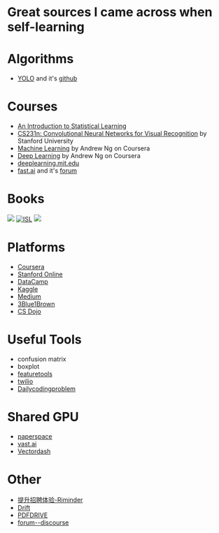 # Great sources I came across when self-learning

# Algorithms
* [YOLO](https://pjreddie.com/darknet/yolo/) and it's [github](https://github.com/AlexeyAB/darknet)

# Courses
* [An Introduction to Statistical Learning](http://www-bcf.usc.edu/~gareth/ISL/)
* [CS231n: Convolutional Neural Networks for Visual Recognition](http://cs231n.stanford.edu/) by Stanford University
* [Machine Learning](https://www.coursera.org/learn/machine-learning) by Andrew Ng on Coursera
* [Deep Learning](https://www.coursera.org/specializations/deep-learning) by Andrew Ng on Coursera
* [deeplearning.mit.edu](https://deeplearning.mit.edu/)
* [fast.ai](https://www.fast.ai/) and it's [forum](https://forums.fast.ai/)

# Books
[![](https://proxy.duckduckgo.com/iu/?u=http%3A%2F%2Fi.gr-assets.com%2Fimages%2FS%2Fcompressed.photo.goodreads.com%2Fbooks%2F1490810628i%2F24072897._UY630_SR1200%2C630_.jpg&f=1)](https://github.com/janishar/mit-deep-learning-book-pdf)
[![ISL](https://proxy.duckduckgo.com/iu/?u=http%3A%2F%2Ffreecomputerbooks.com%2Fcovers%2FAn-Introduction-to-Statistical-Learning.jpg&f=1)](https://www-bcf.usc.edu/~gareth/ISL/)
[![](https://web.stanford.edu/~hastie/ElemStatLearn/CoverII_small.jpg)](https://web.stanford.edu/~hastie/ElemStatLearn/)


# Platforms
* [Coursera](https://www.coursera.org/)
* [Stanford Online](https://online.stanford.edu/courses)
* [DataCamp](https://www.datacamp.com/)
* [Kaggle](https://www.kaggle.com/)
* [Medium](https://medium.com/)
* [3Blue1Brown](https://www.youtube.com/channel/UCYO_jab_esuFRV4b17AJtAw)
* [CS Dojo](https://www.youtube.com/channel/UCxX9wt5FWQUAAz4UrysqK9A)

# Useful Tools
* confusion matrix
* boxplot
* [featuretools](https://www.featuretools.com/)
* [twilio](https://www.twilio.com)
* [Dailycodingproblem](https://www.dailycodingproblem.com/)

# Shared GPU
* [paperspace](https://www.paperspace.com)
* [vast.ai](https://vast.ai/)
* [Vectordash](https://vectordash.com/) 

# Other
* [提升招聘体验-Riminder](https://www.riminder.net/)
* [Drift](https://www.drift.com/)  
* [PDFDRIVE](https://www.pdfdrive.com/) 
* [forum--discourse](https://www.discourse.org/)
